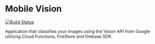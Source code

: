 # Mobile Vision

[![Build Status](https://www.bitrise.io/app/1c062acfe4be6295/status.svg?token=yQjds9w5QO2RbVmMJN98og&branch=master)](https://www.bitrise.io/app/1c062acfe4be6295)


Application that classifies your images using the Vision API from Google utilizing Cloud Functions, FireStore and firebase SDK.


